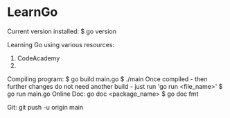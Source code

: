 # LearnGo

Current version installed:
$ go version

Learning Go using various resources:
1. CodeAcademy
2. 




Compiling program:
$ go build main.go
$ ./main 
Once compiled - then further changes do not need another build - just run 'go run <file_name>'
$ go run main.go
Online Doc: go doc <package_name>
$ go doc fmt 





Git:
git push -u origin main
